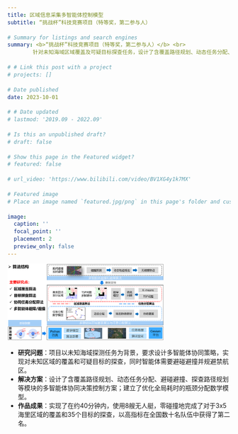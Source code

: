 ```yaml
---
title: 区域信息采集多智能体控制模型
subtitle: “挑战杯”科技竞赛项目（特等奖，第二参与人）

# Summary for listings and search engines
summary: <b>“挑战杯”科技竞赛项目（特等奖，第二参与人）</b> <br> 
        针对未知海域区域覆盖及可疑目标探查任务，设计了含覆盖路径规划、动态任务分配、避碰避撞的多智能体协同决策控制算法，于全国数十名队伍中获得了第二名

# # Link this post with a project
# projects: []

# Date published
date: 2023-10-01

# # Date updated
# lastmod: '2019.09 - 2022.09'

# Is this an unpublished draft?
# draft: false

# Show this page in the Featured widget?
# featured: false

# url_video: 'https://www.bilibili.com/video/BV1XG4y1k7MX'

# Featured image
# Place an image named `featured.jpg/png` in this page's folder and customize its options here.

image:
  caption: ''
  focal_point: ''
  placement: 2
  preview_only: false
---
```


<img src="../post_image/挑战杯结构.png" width="70%"/> 

* **研究问题**：项目以未知海域探测任务为背景，要求设计多智能体协同策略，实现对未知区域的覆盖和可疑目标的探查，同时智能体需要避碰避撞并规避禁航区。
* **解决方案**：设计了含覆盖路径规划、动态任务分配、避碰避撞、探查路径规划等模块的多智能体协同决策控制方案；建立了优化全局耗时的瓶颈分配数学模型。
* **作品成果**：实现了在约40分钟内，使用8艘无人艇，零碰撞地完成了对于3x5海里区域的覆盖和35个目标的探查，以高指标在全国数十名队伍中获得了第二名。